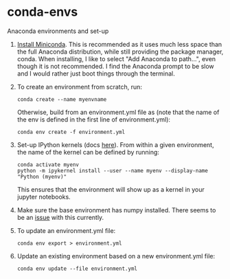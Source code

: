 # conda-envs
Anaconda environments and set-up

1. [Install Miniconda](https://docs.conda.io/en/latest/miniconda.html). This is recommended as it uses much less space than the full Anaconda distribution, while still providing the package manager, conda. When installing, I like to select "Add Anaconda to path...", even though it is not recommended. I find the Anaconda prompt to be slow and I would rather just boot things through the terminal.

2. To create an environment from scratch, run:
    ```
    conda create --name myenvname
    ```
    Otherwise, build from an environment.yml file as (note that the name of the env is defined in the first line of environment.yml):
    ```
    conda env create -f environment.yml
    ```
3. Set-up IPython kernels (docs [here](https://ipython.readthedocs.io/en/latest/install/kernel_install.html#kernels-for-python-2-and-3)). From within a given environment, the name of the kernel can be defined by running:
   ```
   conda activate myenv
   python -m ipykernel install --user --name myenv --display-name "Python (myenv)"
   ```
   This ensures that the environment will show up as a kernel in your jupyter notebooks.
   
4. Make sure the base environment has numpy installed. There seems to be an [issue](https://github.com/jupyter/notebook/issues/4569) with this currently.

5. To update an environment.yml file:
   ```
   conda env export > environment.yml
   ```
6. Update an existing environment based on a new environment.yml file:
   ```
   conda env update --file environment.yml
   ```
